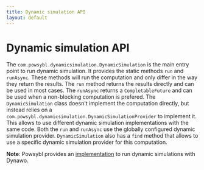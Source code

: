 ```yaml
---
title: Dynamic simulation API
layout: default
---
```


# Dynamic simulation API

The `com.powsybl.dynamicsimulation.DynamicSimulation` is the main entry point to run dynamic
simulation. It provides the static methods `run` and `runAsync`. These methods
will run the computation and only differ in the way they return the results.
The `run` method returns the results directly and can be used in most cases.
The `runAsync` returns a `CompletableFuture` and can be used when a
non-blocking computation is prefered. The `DynamicSimulation` class doesn't implement
the computation directly, but instead relies on a
`com.powsybl.dynamicsimulation.DynamicSimulationProvider` to implement it. This allows to use
different dynamic simulation implementations with the same code. Both the `run`
and `runAsync` use the globally configured dynamic simulation provider. `DynamicSimulation` also
has a `find` method that allows to use a specific dynamic simulation provider for this
computation.

**Note**: Powsybl provides an [implementation](./dynawo-simulation.md) to run dynamic simulations with Dynawo.


